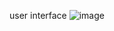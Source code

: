 user interface
![image](https://github.com/user-attachments/assets/1689c0e7-1087-4b92-91c3-d1a275549f5d)
